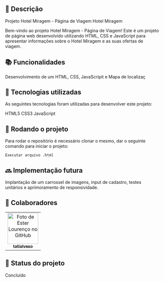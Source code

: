 

## :memo: Descrição
Projeto Hotel Miragem - Página de Viagem
Hotel Miragem

Bem-vindo ao projeto Hotel Miragem - Página de Viagem! Este é um projeto de página web desenvolvido utilizando HTML, CSS e JavaScript para apresentar informações sobre o Hotel Miragem e as suas ofertas de viagem.


##  :books: Funcionalidades

Desenvolvimento de um HTML, CSS, JavaScripit e Mapa de localizaç

## :wrench: Tecnologias utilizadas
As seguintes tecnologias foram utilizadas para desenvolver este projeto:

HTML5
CSS3
JavaScript

## :rocket: Rodando o projeto
Para rodar o repositório é necessário clonar o mesmo, dar o seguinte comando para iniciar o projeto:
```
Executar arquivo .html
```

## :soon: Implementação futura
Implantação de um carrossel de imagens, input de cadastro, testes unitários e aprimoramento de responsividade.

## :handshake: Colaboradores
<table>
  <tr>
    <td align="center">
      <a href="https://github.com/elolourenco">
        <img src="https://github.com/users/elolourenco.png" width="100px;" alt="Foto de Ester Lourenço no GitHub"/><br>
        <sub>
          <b>tatialveso</b>
        </sub>
      </a>
    </td>
  </tr>
</table>

## :dart: Status do projeto
Concluído









